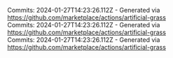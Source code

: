 Commits: 2024-01-27T14:23:26.112Z - Generated via https://github.com/marketplace/actions/artificial-grass
<br>
Commits: 2024-01-27T14:23:26.112Z - Generated via https://github.com/marketplace/actions/artificial-grass
<br>
Commits: 2024-01-27T14:23:26.112Z - Generated via https://github.com/marketplace/actions/artificial-grass
<br>
